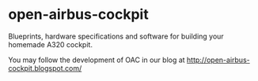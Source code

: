 open-airbus-cockpit
===================

Blueprints, hardware specifications and software for building your homemade A320 cockpit.

You may follow the development of OAC in our blog at http://open-airbus-cockpit.blogspot.com/

